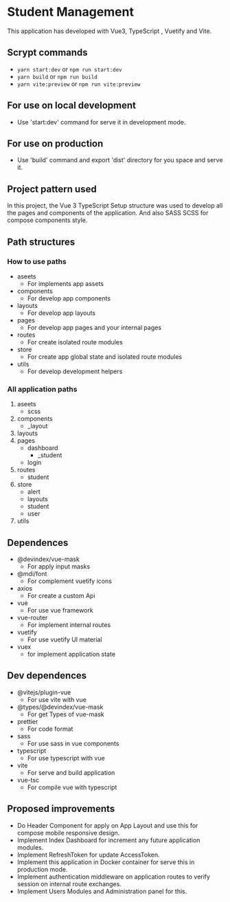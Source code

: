 # Student Management

This application has developed with Vue3, TypeScript , Vuetify and Vite.

## Scrypt commands

* `yarn start:dev` or `npm run start:dev`
* `yarn build` or `npm run build`
* `yarn vite:preview` or `npm run vite:preview`

## For use on local development

* Use 'start:dev' command for serve it in development mode.

## For use on production

* Use 'build' command and export 'dist' directory for you space and serve it.

## Project pattern used

In this project, the Vue 3 TypeScript Setup structure was used to 
develop all the pages and components of the application. 
And also SASS SCSS for compose components style.

## Path structures

### How to use paths

* aseets
    * For implements app assets
* components
    * For develop app components
* layouts
    * For develop app layouts
* pages
    * For develop app pages and your internal pages
* routes
    * For create isolated route modules
* store
    * For create app global state and isolated route modules
* utils
    * For develop development helpers

### All application paths

1. aseets
   * scss
2. components
   * _layout
3. layouts
4. pages
   * dashboard
     * _student
   * login
5. routes
   * student
6. store
   * alert
   * layouts
   * student
   * user
7. utils

## Dependences

* @devindex/vue-mask
  * For apply input masks
* @mdi/font
  * For complement vuetify icons
* axios
  * For create a custom Api
* vue
  * For use vue framework
* vue-router
  * For implement internal routes
* vuetify
  * For use vuetify UI material
* vuex
  * for implement application state

## Dev dependences

* @vitejs/plugin-vue
  * For use vite with vue
* @types/@devindex/vue-mask
  * For get Types of vue-mask
* prettier
  * For code format
* sass
  * For use sass in vue components
* typescript
  * For use typescript with vue
* vite
  * For serve and build application
* vue-tsc
  * For compile vue with typescript


## Proposed improvements

* Do Header Component for apply on App Layout and use this for compose mobile responsive design.
* Implement Index Dashboard for increment any future application modules.
* Implement RefreshToken for update AccessToken.
* Implement this application in Docker container for serve this in production mode.
* Implement authentication middleware on application routes to verify session on internal route exchanges.
* Implement Users Modules and Administration panel for this.